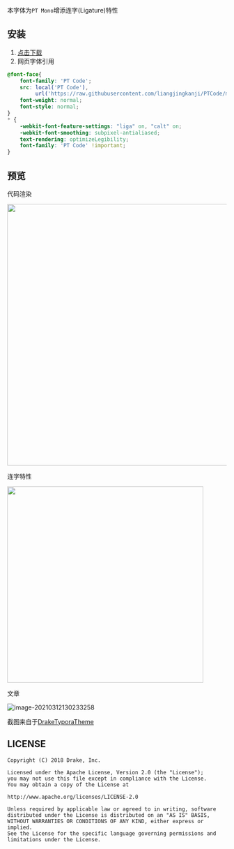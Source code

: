 本字体为`PT Mono`增添连字(Ligature)特性

## 安装

1. [点击下载](https://codeload.github.com/liangjingkanji/PTCode/zip/refs/heads/master)
2. 网页字体引用

```css
@font-face{
    font-family: 'PT Code';
    src: local('PT Code'),
         url('https://raw.githubusercontent.com/liangjingkanji/PTCode/master/font/PTCode-Regular.ttf') format('truetype');
    font-weight: normal;
    font-style: normal;
}
* {
    -webkit-font-feature-settings: "liga" on, "calt" on;
    -webkit-font-smoothing: subpixel-antialiased;
    text-rendering: optimizeLegibility;
    font-family: 'PT Code' !important;
}
```



## 预览

代码渲染

<img src="https://i.imgur.com/scaWsx5.png" width="600px" /> 



连字特性

<img src="https://i.imgur.com/o4thUkz.png" width="450px" /> 



文章

![image-20210312130233258](https://i.imgur.com/anUL0N6.png)



截图来自于[DrakeTyporaTheme](https://github.com/liangjingkanji/DrakeTyporaTheme)

## LICENSE

```
Copyright (C) 2018 Drake, Inc.

Licensed under the Apache License, Version 2.0 (the "License");
you may not use this file except in compliance with the License.
You may obtain a copy of the License at

http://www.apache.org/licenses/LICENSE-2.0

Unless required by applicable law or agreed to in writing, software
distributed under the License is distributed on an "AS IS" BASIS,
WITHOUT WARRANTIES OR CONDITIONS OF ANY KIND, either express or implied.
See the License for the specific language governing permissions and
limitations under the License.
```

